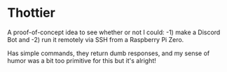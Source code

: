 # Thottier

A proof-of-concept idea to see whether or not I could: 
-1) make a Discord Bot and 
-2) run it remotely via SSH from a Raspberry Pi Zero.


Has simple commands, they return dumb responses, and my sense of humor was a bit too primitive for this but it's alright!
